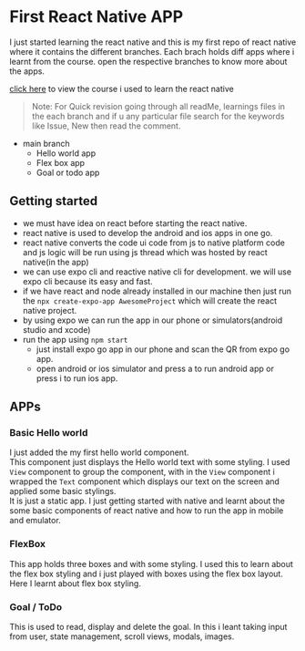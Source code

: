 # First React Native APP
I just started learning the react native and this is my first repo of react native where it contains the different branches. Each brach holds diff apps where i learnt from the course. open the respective branches to know more about the apps.

[click here](https://www.udemy.com/course/react-native-the-practical-guide) to view the course i used to learn the react native

> Note: For Quick revision going through all readMe, learnings files in the each branch and if u any particular file search for the keywords like Issue, New then read the comment.

- main branch
    - Hello world app
    - Flex box app
    - Goal or todo app



## Getting started
- we must have idea on react before starting the react native.
- react native is used to develop the android and ios apps in one go.
- react native converts the code ui code from js to native platform code and js logic will be run using js thread which was hosted by react native(in the app)
- we can use expo cli and reactive native cli for development. we will use expo cli because its easy and fast.
- if we have react and node already installed in our machine then just run the `npx create-expo-app AwesomeProject` which will create the react native project.
- by using expo we can run the app in our phone or simulators(android studio and xcode)
- run the app using `npm start`
  - just install expo go app in our phone and scan the QR from expo go app.
  - open android or ios simulator and press a to run android app or press i to run ios app.


## APPs

### Basic Hello world 
I just added the my first hello world component.  
This component just displays the Hello world text with some styling.
I used `View` component to group the component, with in the `View` component i wrapped the `Text` component which displays our text on the screen and applied some basic stylings.  
It is just a static app.
I just getting started with native and learnt about the some basic components of react native and how to run the app in mobile and emulator.

### FlexBox
This app holds three boxes and with some styling.
I used this to learn about the flex box styling and i just played with boxes using the flex box layout.
Here I learnt about flex box styling.

### Goal / ToDo
This is used to read, display and delete the goal.
In this i leant taking input from user, state management, scroll views, modals, images. 





